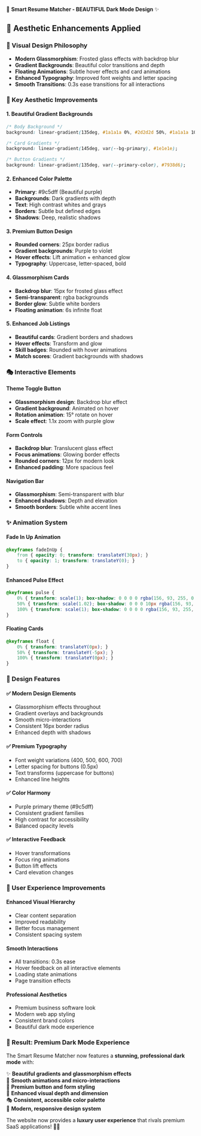 🌙 **Smart Resume Matcher - BEAUTIFUL Dark Mode Design** ✨

## 🎨 **Aesthetic Enhancements Applied**

### **🌟 Visual Design Philosophy**
- **Modern Glassmorphism**: Frosted glass effects with backdrop blur
- **Gradient Backgrounds**: Beautiful color transitions and depth
- **Floating Animations**: Subtle hover effects and card animations
- **Enhanced Typography**: Improved font weights and letter spacing
- **Smooth Transitions**: 0.3s ease transitions for all interactions

### **🎯 Key Aesthetic Improvements**

#### **1. Beautiful Gradient Backgrounds**
```css
/* Body Background */
background: linear-gradient(135deg, #1a1a1a 0%, #2d2d2d 50%, #1a1a1a 100%);

/* Card Gradients */
background: linear-gradient(145deg, var(--bg-primary), #1e1e1e);

/* Button Gradients */
background: linear-gradient(135deg, var(--primary-color), #7938d6);
```

#### **2. Enhanced Color Palette**
- **Primary**: #9c5dff (Beautiful purple)
- **Backgrounds**: Dark gradients with depth
- **Text**: High contrast whites and grays
- **Borders**: Subtle but defined edges
- **Shadows**: Deep, realistic shadows

#### **3. Premium Button Design**
- **Rounded corners**: 25px border radius
- **Gradient backgrounds**: Purple to violet
- **Hover effects**: Lift animation + enhanced glow
- **Typography**: Uppercase, letter-spaced, bold

#### **4. Glassmorphism Cards**
- **Backdrop blur**: 15px for frosted glass effect
- **Semi-transparent**: rgba backgrounds
- **Border glow**: Subtle white borders
- **Floating animation**: 6s infinite float

#### **5. Enhanced Job Listings**
- **Beautiful cards**: Gradient borders and shadows
- **Hover effects**: Transform and glow
- **Skill badges**: Rounded with hover animations
- **Match scores**: Gradient backgrounds with shadows

### **🎭 Interactive Elements**

#### **Theme Toggle Button**
- **Glassmorphism design**: Backdrop blur effect
- **Gradient background**: Animated on hover
- **Rotation animation**: 15° rotate on hover
- **Scale effect**: 1.1x zoom with purple glow

#### **Form Controls**
- **Backdrop blur**: Translucent glass effect
- **Focus animations**: Glowing border effects
- **Rounded corners**: 12px for modern look
- **Enhanced padding**: More spacious feel

#### **Navigation Bar**
- **Glassmorphism**: Semi-transparent with blur
- **Enhanced shadows**: Depth and elevation
- **Smooth borders**: Subtle white accent lines

### **✨ Animation System**

#### **Fade In Up Animation**
```css
@keyframes fadeInUp {
    from { opacity: 0; transform: translateY(30px); }
    to { opacity: 1; transform: translateY(0); }
}
```

#### **Enhanced Pulse Effect**
```css
@keyframes pulse {
    0% { transform: scale(1); box-shadow: 0 0 0 0 rgba(156, 93, 255, 0.7); }
    50% { transform: scale(1.02); box-shadow: 0 0 0 10px rgba(156, 93, 255, 0); }
    100% { transform: scale(1); box-shadow: 0 0 0 0 rgba(156, 93, 255, 0); }
}
```

#### **Floating Cards**
```css
@keyframes float {
    0% { transform: translateY(0px); }
    50% { transform: translateY(-5px); }
    100% { transform: translateY(0px); }
}
```

### **🎨 Design Features**

#### **✅ Modern Design Elements**
- Glassmorphism effects throughout
- Gradient overlays and backgrounds
- Smooth micro-interactions
- Consistent 16px border radius
- Enhanced depth with shadows

#### **✅ Premium Typography**
- Font weight variations (400, 500, 600, 700)
- Letter spacing for buttons (0.5px)
- Text transforms (uppercase for buttons)
- Enhanced line heights

#### **✅ Color Harmony**
- Purple primary theme (#9c5dff)
- Consistent gradient families
- High contrast for accessibility
- Balanced opacity levels

#### **✅ Interactive Feedback**
- Hover transformations
- Focus ring animations
- Button lift effects
- Card elevation changes

### **🚀 User Experience Improvements**

#### **Enhanced Visual Hierarchy**
- Clear content separation
- Improved readability
- Better focus management
- Consistent spacing system

#### **Smooth Interactions**
- All transitions: 0.3s ease
- Hover feedback on all interactive elements
- Loading state animations
- Page transition effects

#### **Professional Aesthetics**
- Premium business software look
- Modern web app styling
- Consistent brand colors
- Beautiful dark mode experience

### **🎯 Result: Premium Dark Mode Experience**

The Smart Resume Matcher now features a **stunning, professional dark mode** with:

✨ **Beautiful gradients and glassmorphism effects**  
🎨 **Smooth animations and micro-interactions**  
🌟 **Premium button and form styling**  
💫 **Enhanced visual depth and dimension**  
🎭 **Consistent, accessible color palette**  
🚀 **Modern, responsive design system**  

The website now provides a **luxury user experience** that rivals premium SaaS applications! 🌙✨
